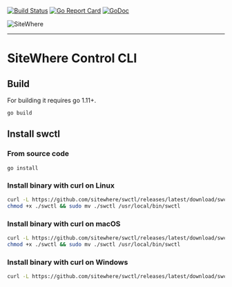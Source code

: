 [![Build Status](https://travis-ci.org/sitewhere/swctl.svg?branch=master)](https://travis-ci.org/sitewhere/swctl) [![Go Report Card](https://goreportcard.com/badge/github.com/sitewhere/swctl)](https://goreportcard.com/report/github.com/sitewhere/swctl) [![GoDoc](https://godoc.org/github.com/sitewhere/swctl?status.svg)](https://godoc.org/github.com/sitewhere/swctl)

![SiteWhere](https://s3.amazonaws.com/sitewhere-branding/SiteWhereLogo.svg)

---

# SiteWhere Control CLI

## Build

For building it requires go 1.11+.

```console
go build
```

## Install swctl

### From source code

```console
go install
```

### Install binary with curl on Linux

```bash
curl -L https://github.com/sitewhere/swctl/releases/latest/download/swctl.linux.amd64 -o swctl && \
chmod +x ./swctl && sudo mv ./swctl /usr/local/bin/swctl
```

### Install binary with curl on macOS

```bash
curl -L https://github.com/sitewhere/swctl/releases/latest/download/swctl.darwin.amd64 -o swctl && \
chmod +x ./swctl && sudo mv ./swctl /usr/local/bin/swctl
```

### Install binary with curl on Windows

```bash
curl -L https://github.com/sitewhere/swctl/releases/latest/download/swctl.windows.amd64.exe -o swctl.exe
```
